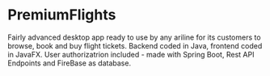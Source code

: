 # PremiumFlights
Fairly advanced desktop app ready to use by any ariline for its customers to browse, book and buy flight tickets. Backend coded in Java, frontend coded in JavaFX. User authorizatrion included - made with Spring Boot, Rest API Endpoints and FireBase as database.
